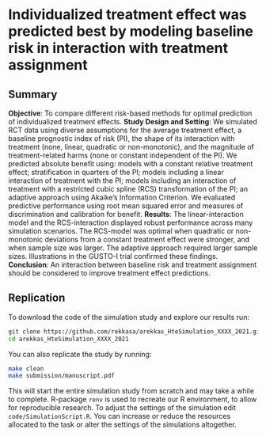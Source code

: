 # Individualized treatment effect was predicted best by modeling baseline risk in interaction with treatment assignment

## Summary
**Objective**: To compare different risk-based methods for optimal prediction
of individualized treatment effects. **Study Design and Setting**: We simulated
RCT data using diverse assumptions for the average treatment effect, a baseline
prognostic index of risk (PI), the shape of its interaction with treatment
(none, linear, quadratic or non-monotonic), and the magnitude of
treatment-related harms (none or constant independent of the PI). We predicted
absolute benefit using: models with a constant relative treatment effect;
stratification in quarters of the PI; models including a linear interaction of
treatment with the PI; models including an interaction of treatment with a
restricted cubic spline (RCS) transformation of the PI; an adaptive approach
using Akaike’s Information Criterion. We evaluated predictive performance using
root mean squared error and measures of discrimination and calibration for
benefit. **Results**: The linear-interaction model and the RCS-interaction
displayed robust performance across many simulation scenarios. The RCS-model
was optimal when quadratic or non-monotonic deviations from a constant
treatment effect were stronger, and when sample size was larger. The adaptive
approach required larger sample sizes. Illustrations in the GUSTO-I trial
confirmed these findings. **Conclusion**: An interaction between baseline risk
and treatment assignment should be considered to improve treatment effect
predictions.

## Replication

To download the code of the simulation study and explore our results run:
```bash
git clone https://github.com/rekkasa/arekkas_HteSimulation_XXXX_2021.git
cd arekkas_HteSimulation_XXXX_2021
```

You can also replicate the study by running:
```bash
make clean
make submission/manuscript.pdf
```
This will start the entire simulation study from scratch and may take a while to complete.
R-package `renv` is used to recreate our R environment, to allow for reproducible research.
To adjust the settings of the simulation edit `code/SimulationScript.R`. You can increase 
or reduce the resources allocated to the task or alter the settings of the simulations
altogether.
